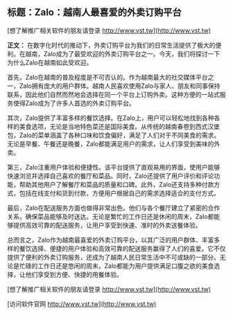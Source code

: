 ## **标题：Zalo：越南人最喜爱的外卖订购平台**

[想了解推广相关软件的朋友请登录 http://www.vst.tw](http://www.vst.tw)

**正文：**
在数字化时代的推动下，外卖订购平台为我们的日常生活提供了极大的便利。在越南，Zalo成为了最受欢迎的外卖订购平台之一。今天，我们将探讨一下为什么Zalo在越南如此受欢迎。

首先，Zalo在越南的普及程度是不可否认的。作为越南最大的社交媒体平台之一，Zalo拥有庞大的用户群体。越南人民喜欢使用Zalo与家人、朋友和同事保持联系，因此他们自然而然地会选择在同一个平台上订购外卖。这种方便的一站式服务使得Zalo成为了许多人首选的外卖订购平台。

其次，Zalo提供了丰富多样的餐饮选择。在Zalo上，用户可以轻松地找到各种各样的美食选项，无论是当地特色菜还是国际美食。从传统的越南春卷到西式汉堡包，Zalo的菜单涵盖了各种口味和饮食偏好，满足了人们对于不同美食的需求。无论是早餐、午餐还是晚餐，Zalo都能满足用户的需求，让人们享受到美味的外卖。

第三，Zalo注重用户体验和便捷性。该平台提供了直观易用的界面，使用户能够快速浏览并选择自己喜欢的餐厅和菜品。同时，Zalo还提供了用户评价和评论功能，帮助其他用户了解餐厅和菜品的质量和口碑。此外，Zalo还支持多种付款方式，包括在线支付和货到付款，方便用户根据自己的需求选择适合的支付方式。

最后，Zalo在配送服务方面也做得非常出色。他们与各个餐厅建立了紧密的合作关系，确保菜品能够及时送达。无论是繁忙的工作日还是休闲的周末，Zalo都能够提供高效可靠的配送服务，让用户享受到快速、准时的外卖送餐体验。

总而言之，Zalo作为越南最喜爱的外卖订购平台，以其广泛的用户群体、丰富多样的餐饮选择、便捷的用户体验和高效可靠的配送服务赢得了人们的喜爱。它不仅提供了便利的外卖订购服务，还成为了越南人民日常生活中不可或缺的一部分。无论是忙碌的工作日还是悠闲的周末，Zalo都能为用户提供满足口腹之欲的美食选择，让他们享受到方便、快捷的用餐体验。

[想了解推广相关软件的朋友请登录 http://www.vst.tw](http://www.vst.tw)


[访问软件官网 http://www.vst.tw](http://www.vst.tw)
